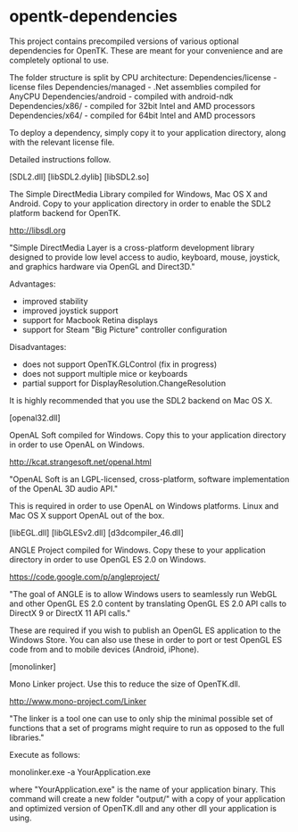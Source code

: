 opentk-dependencies
===================

This project contains precompiled versions of various optional
dependencies for OpenTK. These are meant for your convenience
and are completely optional to use.

The folder structure is split by CPU architecture:
Dependencies/license - license files
Dependencies/managed - .Net assemblies compiled for AnyCPU
Dependencies/android - compiled with android-ndk
Dependencies/x86/ - compiled for 32bit Intel and AMD processors
Dependencies/x64/ - compiled for 64bit Intel and AMD processors

To deploy a dependency, simply copy it to your application directory, along with the relevant license file.

Detailed instructions follow.


[SDL2.dll]
[libSDL2.dylib]
[libSDL2.so]

The Simple DirectMedia Library compiled for Windows, Mac OS X and Android. Copy to your application directory in order to enable the SDL2 platform backend for OpenTK.

http://libsdl.org

"Simple DirectMedia Layer is a cross-platform development library
designed to provide low level access to audio, keyboard, mouse,
joystick, and graphics hardware via OpenGL and Direct3D."

Advantages:
+ improved stability
+ improved joystick support
+ support for Macbook Retina displays
+ support for Steam "Big Picture" controller configuration

Disadvantages:
- does not support OpenTK.GLControl (fix in progress)
- does not support multiple mice or keyboards
- partial support for DisplayResolution.ChangeResolution

It is highly recommended that you use the SDL2 backend on Mac OS X.


[openal32.dll]

OpenAL Soft compiled for Windows. Copy this to your application
directory in order to use OpenAL on Windows.

http://kcat.strangesoft.net/openal.html

"OpenAL Soft is an LGPL-licensed, cross-platform, software
implementation of the OpenAL 3D audio API."

This is required in order to use OpenAL on Windows platforms.
Linux and Mac OS X support OpenAL out of the box.


[libEGL.dll]
[libGLESv2.dll]
[d3dcompiler_46.dll]

ANGLE Project compiled for Windows. Copy these to your application directory in order to use OpenGL ES 2.0 on Windows.

https://code.google.com/p/angleproject/

"The goal of ANGLE is to allow Windows users to seamlessly run WebGL and other OpenGL ES 2.0 content by translating OpenGL ES 2.0 API calls to DirectX 9 or DirectX 11 API calls."

These are required if you wish to publish an OpenGL ES application to the Windows Store. You can also use these in order to port or test OpenGL ES code from and to mobile devices (Android, iPhone).


[monolinker]

Mono Linker project. Use this to reduce the size of OpenTK.dll.

http://www.mono-project.com/Linker

"The linker is a tool one can use to only ship the minimal possible set of functions that a set of programs might require to run as opposed to the full libraries."

Execute as follows:

monolinker.exe -a YourApplication.exe

where "YourApplication.exe" is the name of your application binary. This command will create a new folder "output/" with a copy of your application and optimized version of OpenTK.dll and any other dll your application is using.